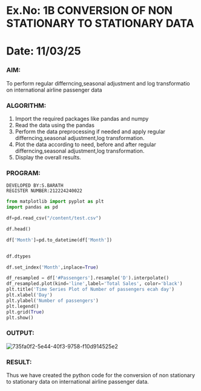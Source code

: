 # Ex.No: 1B                     CONVERSION OF NON STATIONARY TO STATIONARY DATA
# Date: 11/03/25

### AIM:
To perform regular differncing,seasonal adjustment and log transformatio on international airline passenger data
### ALGORITHM:
1. Import the required packages like pandas and numpy
2. Read the data using the pandas
3. Perform the data preprocessing if needed and apply regular differncing,seasonal adjustment,log transformation.
4. Plot the data according to need, before and after regular differncing,seasonal adjustment,log transformation.
5. Display the overall results.
### PROGRAM:
```
DEVELOPED BY:S.BARATH
REGISTER NUMBER:212224240022
```
```py
from matplotlib import pyplot as plt
import pandas as pd

df=pd.read_csv("/content/test.csv")

df.head()

df['Month']=pd.to_datetime(df['Month'])


df.dtypes

df.set_index('Month',inplace=True)

df_resampled = df['#Passengers'].resample('D').interpolate()
df_resampled.plot(kind='line',label='Total Sales', color='black')
plt.title('Time Series Plot of Number of passengers ecah day')
plt.xlabel('Day')
plt.ylabel('Number of passengers')
plt.legend()
plt.grid(True)
plt.show()
```


### OUTPUT:
![735fa0f2-5e44-40f3-9758-f10d914525e2](https://github.com/user-attachments/assets/81c242ab-6d5d-4549-bfc6-8cf81a683083)



### RESULT:
Thus we have created the python code for the conversion of non stationary to stationary data on international airline passenger
data.
